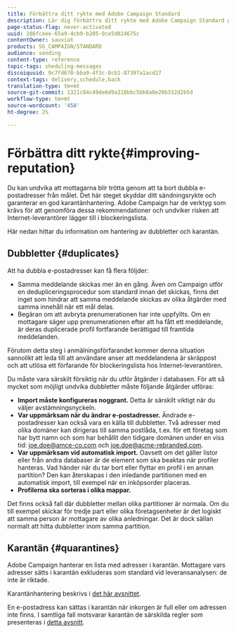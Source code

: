 ```yaml
---
title: Förbättra ditt rykte med Adobe Campaign Standard
description: Lär dig förbättra ditt rykte med Adobe Campaign Standard genom att hantera dubbla e-postadresser och karantän.
page-status-flag: never-activated
uuid: 286fceee-65a9-4cb9-b205-9ce5d024675c
contentOwner: sauviat
products: SG_CAMPAIGN/STANDARD
audience: sending
content-type: reference
topic-tags: sheduling-messages
discoiquuid: 9c7fd670-bba9-4f3c-8cb1-87397a1acd27
context-tags: delivery,schedule,back
translation-type: tm+mt
source-git-commit: 1321c84c49de6d9a318bbc5bb8a0e28b332d2b5d
workflow-type: tm+mt
source-wordcount: '458'
ht-degree: 2%

---
```



# Förbättra ditt rykte{#improving-reputation}

Du kan undvika att mottagarna blir trötta genom att ta bort dubbla e-postadresser från målet. Det här steget skyddar ditt sändningsrykte och garanterar en god karantänhantering. Adobe Campaign har de verktyg som krävs för att genomföra dessa rekommendationer och undviker risken att Internet-leverantörer lägger till i blockeringslista.

Här nedan hittar du information om hantering av dubbletter och karantän.

## Dubbletter {#duplicates}

Att ha dubbla e-postadresser kan få flera följder:
* Samma meddelande skickas mer än en gång. Även om Campaign utför en dedupliceringsprocedur som standard innan det skickas, finns det inget som hindrar att samma meddelande skickas av olika åtgärder med samma innehåll när ett mål delas.
* Begäran om att avbryta prenumerationen har inte uppfyllts. Om en mottagare säger upp prenumerationen efter att ha fått ett meddelande, är deras duplicerade profil fortfarande berättigad till framtida meddelanden.

Förutom detta steg i anmälningsförfarandet kommer denna situation sannolikt att leda till att användare anser att meddelandena är skräppost och att utlösa ett förfarande för blockeringslista hos Internet-leverantören.

Du måste vara särskilt försiktig när du utför åtgärder i databasen. För att så mycket som möjligt undvika dubbletter måste följande åtgärder utföras:
* **Import måste konfigureras noggrant.** Detta är särskilt viktigt när du väljer avstämningsnyckeln.
* **Var uppmärksam när du ändrar e-postadresser.** Ändrade e-postadresser kan också vara en källa till dubbletter. Två adresser med olika domäner kan dirigeras till samma postlåda, t.ex. för ett företag som har bytt namn och som har behållit den tidigare domänen under en viss tid: joe.doe@amce-co.com och joe.doe@acme-rebranded.com.
* **Var uppmärksam vid automatisk import.** Oavsett om det gäller listor eller från andra databaser är de element som ska beaktas när profiler hanteras. Vad händer när du tar bort eller flyttar en profil i en annan partition? Den kan återskapas i den inledande partitionen med en automatisk import, till exempel när en inköpsorder placeras.
* **Profilerna ska sorteras i olika mappar.**

Det finns också fall där dubbletter mellan olika partitioner är normala. Om du till exempel skickar för tredje part eller olika företagsenheter är det logiskt att samma person är mottagare av olika anledningar. Det är dock sällan normalt att hitta dubbletter inom samma partition.

## Karantän {#quarantines}

Adobe Campaign hanterar en lista med adresser i karantän. Mottagare vars adresser sätts i karantän exkluderas som standard vid leveransanalysen: de inte är riktade.

Karantänhantering beskrivs i [det här avsnittet](../../sending/using/understanding-quarantine-management.md).

En e-postadress kan sättas i karantän när inkorgen är full eller om adressen inte finns. I samtliga fall motsvarar karantän de särskilda regler som presenteras i [detta avsnitt](../../sending/using/understanding-quarantine-management.md#conditions-for-sending-an-address-to-quarantine).

